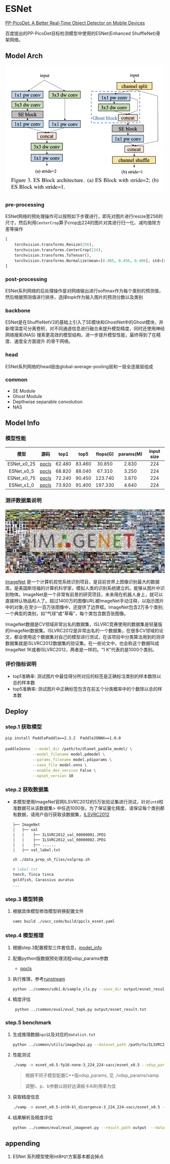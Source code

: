 
# ESNet

[PP-PicoDet: A Better Real-Time Object Detector on Mobile Devices](https://arxiv.org/abs/2111.00902)

百度提出的PP-PicoDet目标检测模型中使用的ESNet(Enhanced ShuffleNet)骨架网络。


## Model Arch

<div align=center><img src="../../images/esnet/block.png"></div>

### pre-processing

ESNet网络的预处理操作可以按照如下步骤进行，即先对图片进行resize至256的尺寸，然后利用`CenterCrop`算子crop出224的图片对其进行归一化、减均值除方差等操作

```python
[
    torchvision.transforms.Resize(256),
    torchvision.transforms.CenterCrop(224),
    torchvision.transforms.ToTensor(),
    torchvision.transforms.Normalize(mean=[0.485, 0.456, 0.406], std=[0.229, 0.224, 0.225],),
]
```

### post-processing

ESNet系列网络的后处理操作是对网络输出进行softmax作为每个类别的预测值，然后根据预测值进行排序，选择topk作为输入图片的预测分数以及类别

### backbone

ESNet是在ShuffleNetV2的基础上引入了SE模块和GhostNet中的Ghost模块，并新增深度可分离卷积，对不同通道信息进行融合来提升模型精度，同时还使用神经网络搜索(NAS) 搜索更高效的模型结构，进一步提升模型性能，最终得到了在精度、速度全方面提升 的骨干网络。


### head

ESNet系列网络的head层由global-average-pooling层和一层全连接层组成

### common

- SE Module
- Ghost Module
- Depthwise separable convolution
- NAS

## Model Info

### 模型性能

|    模型     |                                                     源码                                                      |  top1  |  top5  | flops(G) | params(M) | input size |
| :---------: | :-----------------------------------------------------------------------------------------------------------: | :----: | :----: | :------: | :-------: | :--------: |
| ESNet_x0_25 | [ppcls](https://github.com/PaddlePaddle/PaddleClas/blob/v2.4.0/ppcls/arch/backbone/legendary_models/esnet.py) | 62.480 | 83.460 |  30.850  |   2.830   |    224     |
| ESNet_x0_5  | [ppcls](https://github.com/PaddlePaddle/PaddleClas/blob/v2.4.0/ppcls/arch/backbone/legendary_models/esnet.py) | 68.820 | 88.040 |  67.310  |   3.250   |    224     |
| ESNet_x0_75 | [ppcls](https://github.com/PaddlePaddle/PaddleClas/blob/v2.4.0/ppcls/arch/backbone/legendary_models/esnet.py) | 72.240 | 90.450 | 123.740  |   3.870   |    224     |
| ESNet_x1_0  | [ppcls](https://github.com/PaddlePaddle/PaddleClas/blob/v2.4.0/ppcls/arch/backbone/legendary_models/esnet.py) | 73.920 | 91.400 | 197.330  |   4.640   |    224     |
### 测评数据集说明

<div align=center><img src="../../images/datasets/imagenet.jpg"></div>

[ImageNet](https://image-net.org) 是一个计算机视觉系统识别项目，是目前世界上图像识别最大的数据库。是美国斯坦福的计算机科学家，模拟人类的识别系统建立的。能够从图片中识别物体。ImageNet是一个非常有前景的研究项目，未来用在机器人身上，就可以直接辨认物品和人了。超过1400万的图像URL被ImageNet手动注释，以指示图片中的对象;在至少一百万张图像中，还提供了边界框。ImageNet包含2万多个类别; 一个典型的类别，如“气球”或“草莓”，每个类包含数百张图像。

ImageNet数据是CV领域非常出名的数据集，ISLVRC竞赛使用的数据集是轻量版的ImageNet数据集。ISLVRC2012是非常出名的一个数据集，在很多CV领域的论文，都会使用这个数据集对自己的模型进行测试，在该项目中分类算法用到的测评数据集就是ISLVRC2012数据集的验证集。在一些论文中，也会称这个数据叫成ImageNet 1K或者ISLVRC2012，两者是一样的。“1 K”代表的是1000个类别。

### 评价指标说明

- top1准确率: 测试图片中最佳得分所对应的标签是正确标注类别的样本数除以总的样本数
- top5准确率: 测试图片中正确标签包含在前五个分类概率中的个数除以总的样本数

## Deploy
### step.1 获取模型

```bash
pip install PaddlePaddle==2.3.2  Paddle2ONNX==1.0.0

paddle2onnx  --model_dir /path/to/dlanet_paddle_model/ \
            --model_filename model.pdmodel \
            --params_filename model.pdiparams \
            --save_file model.onnx \
            --enable_dev_version False \
            --opset_version 10
```
### step.2 获取数据集
- 本模型使用ImageNet官网ILSVRC2012的5万张验证集进行测试，针对`int8`校准数据可从该数据集> 中任选1000张，为了保证量化精度，请保证每个类别都有数据，请用户自行获取该数据集，[ILSVRC2012](https://image-net.org/challenges/LSVRC/2012/index.php)

    ```
    ├── ImageNet
    |   ├── val
    |   |    ├── ILSVRC2012_val_00000001.JPEG
    │   |    ├── ILSVRC2012_val_00000002.JPEG
    │   |    ├── ......
    |   ├── val_label.txt
    ```

    ```bash
    sh ./data_prep_sh_files/valprep.sh
    ```

    ```bash
    # label.txt
    tench, Tinca tinca
    goldfish, Carassius auratus
    ...
    ```

### step.3 模型转换

1. 根据具体模型修改模型转换配置文件

   ```bash
   vamc build ./vacc_code/build/ppcls_esnet.yaml
   ```

### step.4 模型推理
1. 根据step.3配置模型三件套信息，[model_info](./vacc_code/model_info/model_info_esnet.json)
2. 配置python版数据预处理流程vdsp_params参数
   - [ppcls](./vacc_code/vdsp_params/sdk1.0/ppcls-esnet-vdsp_params.json)


3. 执行推理，参考[runstream](../common/sdk1.0/sample_cls.py)
    ```bash
    python ../common/sdk1.0/sample_cls.py --save_dir output/esnet_result.txt
    ```

4. 精度评估
   ```bash
    python ../common/eval/eval_topk.py output/esnet_result.txt
   ```

### step.5 benchmark

1. 生成推理数据`npz`以及对应的`datalist.txt`
    ```bash
    python ../common/utils/image2npz.py --dataset_path /path/to/ILSVRC2012_img_val --target_path  /path/to/input_npz  --text_path npz_datalist.txt
    ```
2. 性能测试
    ```bash
    ./vamp -m esnet_x0.5-fp16-none-3_224_224-vacc/esnet_x0.5 --vdsp_params /vacc_code/vdsp_params/vamp/ppcls-esnet_x0.5-vdsp_params.json  -i 1 -p 1 -b 1 
    ```
    > 根据不同子模型配置C++版vdsp_params, 见 ./vdsp_params/vamp
    >
    > 调整i、p、b参数以刚好达满板卡AI利用率为佳
3. 获取精度信息
    ```bash
    ./vamp -m esnet_x0.5-int8-kl_divergence-3_224_224-vacc/esnet_x0.5 --vdsp_params ./vacc_code/vdsp_params/vamp/timm-esnet_x0.5-vdsp_params.json  -i 1 -p 1 -b 1  --datalist npz_datalist.txt --path_output output
    ```
4. 结果解析及精度评估
    ```bash
    python ../common/eval/eval_imagenet.py --result_path output  --datalist npz_datalist.txt --label data/label/imagenet.txt
    ```


## appending
1. ESNet 系列模型使用int8`PQT`方案基本都会掉点

